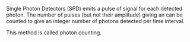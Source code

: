 Single Photon Detectors (SPD) emits a pulse of signal for each detected photon. The number of pulses (but not their amplitude) giving an can be counted to give an integer number of photons detected per time interval.

This method is called photon counting.